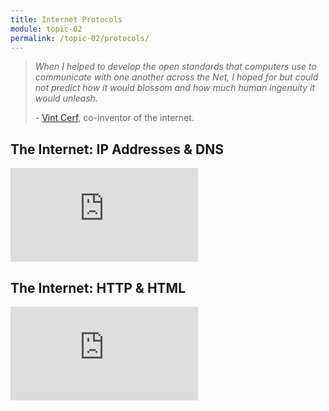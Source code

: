 ```yaml
---
title: Internet Protocols
module: topic-02
permalink: /topic-02/protocols/
---
```


<div class="divider-heading"></div>

<blockquote>
  <p><i>When I helped to develop the open standards that computers use to communicate with one another across the Net, I hoped for but could not predict how it would blossom and how much human ingenuity it would unleash.</i></p>
  <p>- <a href="https://en.wikipedia.org/wiki/Vint_Cerf">Vint Cerf</a>, co-inventor of the internet.</p>
</blockquote>


## The Internet: IP Addresses & DNS
<div class="embed-responsive embed-responsive-16by9">
  <iframe class="embed-responsive-item" src="https://www.youtube.com/embed/5o8CwafCxnU?rel=0&amp;showinfo=0" frameborder="0" allowfullscreen></iframe>
</div>


<h2 id="tumblr">The Internet: HTTP & HTML</h2>
<div class="embed-responsive embed-responsive-16by9">
  <iframe class="embed-responsive-item" src="https://www.youtube.com/embed/kBXQZMmiA4s?rel=0&amp;showinfo=0" frameborder="0" allowfullscreen></iframe>
</div>
